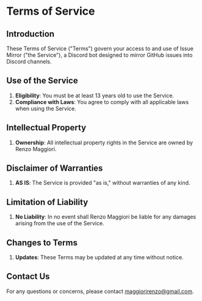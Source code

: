 # Terms of Service

## Introduction

These Terms of Service ("Terms") govern your access to and use of Issue Mirror ("the Service"), a Discord bot designed to mirror GitHub issues into Discord channels.

## Use of the Service

1. **Eligibility**: You must be at least 13 years old to use the Service.
2. **Compliance with Laws**: You agree to comply with all applicable laws when using the Service.

## Intellectual Property

1. **Ownership**: All intellectual property rights in the Service are owned by Renzo Maggiori.

## Disclaimer of Warranties

1. **AS IS**: The Service is provided "as is," without warranties of any kind.

## Limitation of Liability

1. **No Liability**: In no event shall Renzo Maggiori be liable for any damages arising from the use of the Service.

## Changes to Terms

1. **Updates**: These Terms may be updated at any time without notice.

## Contact Us

For any questions or concerns, please contact maggiorirenzo@gmail.com.
